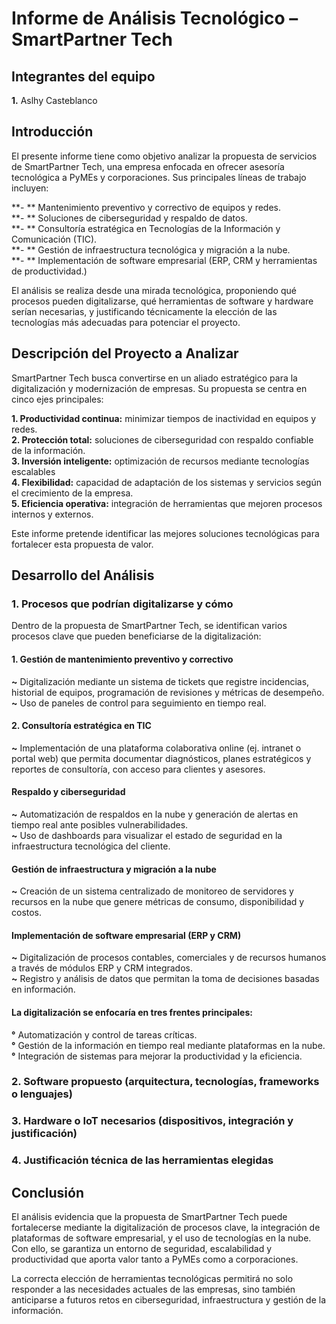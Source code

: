 # Informe de Análisis Tecnológico – SmartPartner Tech
## Integrantes del equipo

**1.** Aslhy Casteblanco 

## Introducción

El presente informe tiene como objetivo analizar la propuesta de servicios de SmartPartner Tech, una empresa enfocada en ofrecer asesoría tecnológica a PyMEs y corporaciones. Sus principales líneas de trabajo incluyen:<br>

**- ** Mantenimiento preventivo y correctivo de equipos y redes.<br>
**- ** Soluciones de ciberseguridad y respaldo de datos.<br>
**- ** Consultoría estratégica en Tecnologías de la Información y Comunicación (TIC).<br>
**- ** Gestión de infraestructura tecnológica y migración a la nube.<br>
**- ** Implementación de software empresarial (ERP, CRM y herramientas de productividad.)<br>

El análisis se realiza desde una mirada tecnológica, proponiendo qué procesos pueden digitalizarse, qué herramientas de software y hardware serían necesarias, y justificando técnicamente la elección de las tecnologías más adecuadas para potenciar el proyecto.

## Descripción del Proyecto a Analizar

SmartPartner Tech busca convertirse en un aliado estratégico para la digitalización y modernización de empresas. Su propuesta se centra en cinco ejes principales: <br>

**1. Productividad continua:** minimizar tiempos de inactividad en equipos y redes.<br>
**2. Protección total:** soluciones de ciberseguridad con respaldo confiable de la información.<br>
**3. Inversión inteligente:** optimización de recursos mediante tecnologías escalables<br>
**4. Flexibilidad:** capacidad de adaptación de los sistemas y servicios según el crecimiento de la empresa.<br>
**5. Eficiencia operativa:** integración de herramientas que mejoren procesos internos y externos.<br>

Este informe pretende identificar las mejores soluciones tecnológicas para fortalecer esta propuesta de valor.

## Desarrollo del Análisis
### 1. Procesos que podrían digitalizarse y cómo

Dentro de la propuesta de SmartPartner Tech, se identifican varios procesos clave que pueden beneficiarse de la digitalización:<br>

#### 1. Gestión de mantenimiento preventivo y correctivo

**~** Digitalización mediante un sistema de tickets que registre incidencias, historial de equipos, programación de revisiones y métricas de desempeño.<br>
**~** Uso de paneles de control para seguimiento en tiempo real.<br>

#### 2. Consultoría estratégica en TIC

**~** Implementación de una plataforma colaborativa online (ej. intranet o portal web) que permita documentar diagnósticos, planes estratégicos y reportes de consultoría, con acceso para clientes y asesores.

#### Respaldo y ciberseguridad

**~** Automatización de respaldos en la nube y generación de alertas en tiempo real ante posibles vulnerabilidades.<br>
**~** Uso de dashboards para visualizar el estado de seguridad en la infraestructura tecnológica del cliente.<br>

#### Gestión de infraestructura y migración a la nube

**~** Creación de un sistema centralizado de monitoreo de servidores y recursos en la nube que genere métricas de consumo, disponibilidad y costos.<br>

#### Implementación de software empresarial (ERP y CRM)

**~** Digitalización de procesos contables, comerciales y de recursos humanos a través de módulos ERP y CRM integrados.<br>
**~** Registro y análisis de datos que permitan la toma de decisiones basadas en información.<br>

#### La digitalización se enfocaría en tres frentes principales:

**°** Automatización y control de tareas críticas.<br>
**°** Gestión de la información en tiempo real mediante plataformas en la nube.<br>
**°** Integración de sistemas para mejorar la productividad y la eficiencia.<br>

### 2. Software propuesto (arquitectura, tecnologías, frameworks o lenguajes)


### 3. Hardware o IoT necesarios (dispositivos, integración y justificación)

### 4. Justificación técnica de las herramientas elegidas

## Conclusión

El análisis evidencia que la propuesta de SmartPartner Tech puede fortalecerse mediante la digitalización de procesos clave, la integración de plataformas de software empresarial, y el uso de tecnologías en la nube. Con ello, se garantiza un entorno de seguridad, escalabilidad y productividad que aporta valor tanto a PyMEs como a corporaciones.
<br>

La correcta elección de herramientas tecnológicas permitirá no solo responder a las necesidades actuales de las empresas, sino también anticiparse a futuros retos en ciberseguridad, infraestructura y gestión de la información.
